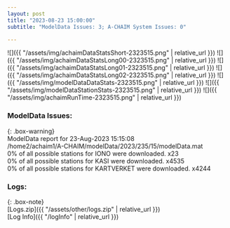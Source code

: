 ```yaml
---
layout: post
title: "2023-08-23 15:00:00"
subtitle: "ModelData Issues: 3; A-CHAIM System Issues: 0"

---
```


![]({{ "/assets/img/achaimDataStatsShort-2323515.png" | relative_url }})
![]({{ "/assets/img/achaimDataStatsLong00-2323515.png" | relative_url }})
![]({{ "/assets/img/achaimDataStatsLong01-2323515.png" | relative_url }})
![]({{ "/assets/img/achaimDataStatsLong02-2323515.png" | relative_url }})
![]({{ "/assets/img/modelDataDataStats-2323515.png" | relative_url }})
![]({{ "/assets/img/modelDataStationStats-2323515.png" | relative_url }})
![]({{ "/assets/img/achaimRunTime-2323515.png" | relative_url }})


### ModelData Issues:  
  
{: .box-warning}  
 ModelData report for 23-Aug-2023 15:15:08   
 /home2/achaim1/A-CHAIM/modelData/2023/235/15/modelData.mat   
 0% of all possible stations for IONO were downloaded. x23   
 0% of all possible stations for KASI were downloaded. x4535   
 0% of all possible stations for KARTVERKET were downloaded. x4244   
  


### Logs:  
  
{: .box-note}  
[Logs.zip]({{ "/assets/other/logs.zip" | relative_url }})  
[Log Info]({{ "/logInfo" | relative_url }})  
